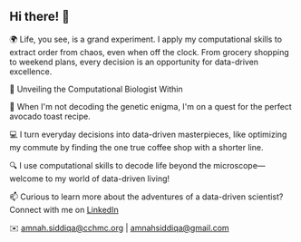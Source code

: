 ## Hi there! 👋

<div align="left">
  <p> 🌍 Life, you see, is a grand experiment. I apply my computational skills to extract order from chaos, even when off the clock. From grocery shopping to weekend plans, every decision is an opportunity for data-driven excellence.</p>
  <p>🔬 Unveiling the Computational Biologist Within</p>
  <p>🧬 When I'm not decoding the genetic enigma, I'm on a quest for the perfect avocado toast recipe.</p>
  <p>💻 I turn everyday decisions into data-driven masterpieces, like optimizing my commute by finding the one true coffee shop with a shorter line.</p>
  <p>🔍 I use computational skills to decode life beyond the microscope—welcome to my world of data-driven living!</p>
</div>


📫 Curious to learn more about the adventures of a data-driven scientist? Connect with me on [LinkedIn](https://www.linkedin.com/in/amnahsiddiqa/)

✉️ [amnah.siddiqa@cchmc.org](mailto:amnah.siddiqa@cchmc.org) | [amnahsiddiqa@gmail.com](mailto:amnahsiddiqa@gmail.com)
